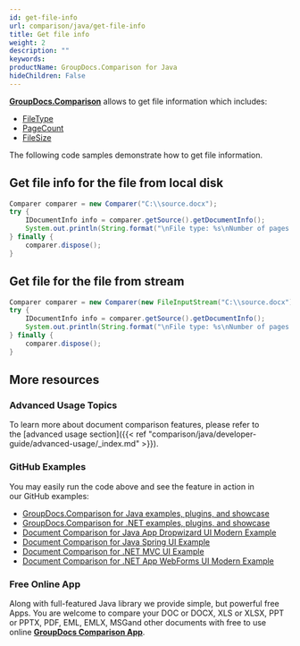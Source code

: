 ```yaml
---
id: get-file-info
url: comparison/java/get-file-info
title: Get file info
weight: 2
description: ""
keywords: 
productName: GroupDocs.Comparison for Java
hideChildren: False
---
```

**[GroupDocs.Comparison](https://products.groupdocs.com/comparison/java)** allows to get file information which includes:

*   [FileType](https://apireference.groupdocs.com/comparison/java/com.groupdocs.comparison.interfaces/IDocumentInfo#getFileType())
*   [PageCount](https://apireference.groupdocs.com/comparison/java/com.groupdocs.comparison.interfaces/IDocumentInfo#getPageCount())
*   [FileSize](https://apireference.groupdocs.com/comparison/java/com.groupdocs.comparison.interfaces/IDocumentInfo#getSize())

The following code samples demonstrate how to get file information.

## Get file info for the file from local disk

```java
Comparer comparer = new Comparer("C:\\source.docx");
try {
    IDocumentInfo info = comparer.getSource().getDocumentInfo();
    System.out.println(String.format("\nFile type: %s\nNumber of pages: %d\nDocument size: %d bytes", info.getFileType().getFileFormat(), info.getPageCount(), info.getSize()));
} finally {
    comparer.dispose();
}
```

## Get file for the file from stream

```java
Comparer comparer = new Comparer(new FileInputStream("C:\\source.docx"));
try {
    IDocumentInfo info = comparer.getSource().getDocumentInfo();
    System.out.println(String.format("\nFile type: %s\nNumber of pages: %d\nDocument size: %d bytes", info.getFileType().getFileFormat(), info.getPageCount(), info.getSize()));
} finally {
    comparer.dispose();
}
```

## More resources
### Advanced Usage Topics
To learn more about document comparison features, please refer to the [advanced usage section]({{< ref "comparison/java/developer-guide/advanced-usage/_index.md" >}}).

### GitHub Examples
You may easily run the code above and see the feature in action in our GitHub examples:

*   [GroupDocs.Comparison for Java examples, plugins, and showcase](https://github.com/groupdocs-comparison/GroupDocs.Comparison-for-Java)
*   [GroupDocs.Comparison for .NET examples, plugins, and showcase](https://github.com/groupdocs-comparison/GroupDocs.Comparison-for-.NET)
*   [Document Comparison for Java App Dropwizard UI Modern Example](https://github.com/groupdocs-comparison/GroupDocs.Comparison-for-Java-Dropwizard)    
*   [Document Comparison for Java Spring UI Example](https://github.com/groupdocs-comparison/GroupDocs.Comparison-for-Java-Spring)    
*   [Document Comparison for .NET MVC UI Example](https://github.com/groupdocs-comparison/GroupDocs.Comparison-for-.NET-MVC)    
*   [Document Comparison for .NET App WebForms UI Modern Example](https://github.com/groupdocs-comparison/GroupDocs.Comparison-for-.NET-WebForms)
    

### Free Online App
Along with full-featured Java library we provide simple, but powerful free Apps.
You are welcome to compare your DOC or DOCX, XLS or XLSX, PPT or PPTX, PDF, EML, EMLX, MSGand other documents with free to use online **[GroupDocs Comparison App](https://products.groupdocs.app/comparison)**.
